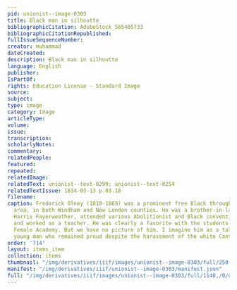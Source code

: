 ```yaml
---
pid: unionist--image-0303
title: Black man in silhoutte
bibliographicCitation: AdobeStock_565405733
bibliographicCitationRepublished: 
fullIssueSequenceNumber: 
creator: muhammad
dateCreated: 
description: Black man in silhoutte
language: English
publisher: 
IsPartOf: 
rights: Education License - Standard Image
source: 
subject: 
type: image
category: Image
articleType: 
volume: 
issue: 
transcription: 
scholarlyNotes: 
commentary: 
relatedPeople: 
featured: 
repeated: 
relatedImage: 
relatedText: unionist--text-0299; unionist--text-0254
relatedTextIssue: 1834-03-13 p.03.18
filename: 
caption: Frederick Olney (1810-1869) was a prominent free Black throughout the Antebellum
  area, in both Windham and New London counties. He was a brother-in-law to Sarah
  Harris Fayerweather, attended various Abolitionist and Black convention meetings,
  and worked as a teacher. He was clearly a favorite with the students of the Canterbury
  Female Academy. But we have no picture of him. I imagine him as a tall, well-built
  young man who remained proud despite the harassment of the white Canterburians.
order: '714'
layout: items_item
collection: items
thumbnail: "/img/derivatives/iiif/images/unionist--image-0303/full/250,/0/default.jpg"
manifest: "/img/derivatives/iiif/unionist--image-0303/manifest.json"
full: "/img/derivatives/iiif/images/unionist--image-0303/full/1140,/0/default.jpg"
---
```

